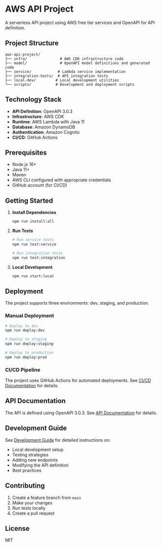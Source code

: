 # AWS API Project

A serverless API project using AWS free tier services and OpenAPI for API definition.

## Project Structure

```
aws-api-project/
├── infra/               # AWS CDK infrastructure code
├── model/               # OpenAPI model definitions and generated code
├── service/            # Lambda service implementation
├── integration-tests/  # API integration tests
├── local-dev/         # Local development utilities
└── scripts/           # Development and deployment scripts
```

## Technology Stack

- **API Definition**: OpenAPI 3.0.3
- **Infrastructure**: AWS CDK
- **Runtime**: AWS Lambda with Java 11
- **Database**: Amazon DynamoDB
- **Authentication**: Amazon Cognito
- **CI/CD**: GitHub Actions

## Prerequisites

- Node.js 16+
- Java 11+
- Maven
- AWS CLI configured with appropriate credentials
- GitHub account (for CI/CD)

## Getting Started

1. **Install Dependencies**
   ```bash
   npm run install:all
   ```

2. **Run Tests**
   ```bash
   # Run service tests
   npm run test:service

   # Run integration tests
   npm run test:integration
   ```

3. **Local Development**
   ```bash
   npm run start:local
   ```

## Deployment

The project supports three environments: dev, staging, and production.

### Manual Deployment

```bash
# Deploy to dev
npm run deploy:dev

# Deploy to staging
npm run deploy:staging

# Deploy to production
npm run deploy:prod
```

### CI/CD Pipeline

The project uses GitHub Actions for automated deployments. See [CI/CD Documentation](.github/CI_CD_PIPELINE.md) for details.

## API Documentation

The API is defined using OpenAPI 3.0.3. See [API Documentation](model/README.md) for details.

## Development Guide

See [Development Guide](docs/DEVELOPMENT.md) for detailed instructions on:
- Local development setup
- Testing strategies
- Adding new endpoints
- Modifying the API definition
- Best practices

## Contributing

1. Create a feature branch from `main`
2. Make your changes
3. Run tests locally
4. Create a pull request

## License

MIT
